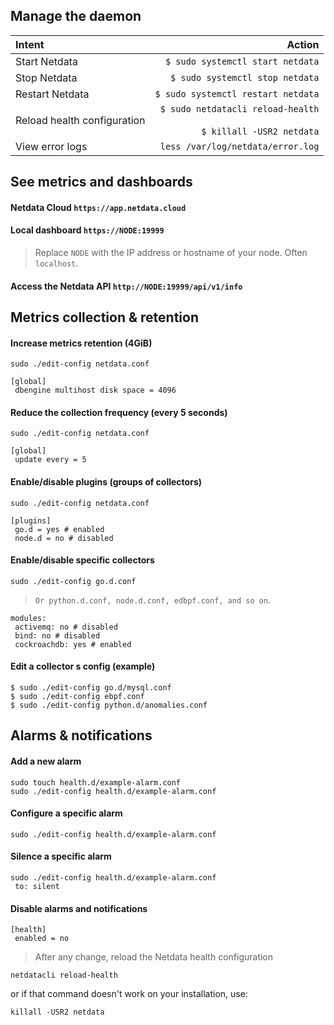 ## Manage the daemon

| Intent                      |                                                                Action |
|:----------------------------|----------------------------------------------------------------------:|
| Start Netdata               |                                      `$ sudo systemctl start netdata` |
| Stop Netdata                |                                       `$ sudo systemctl stop netdata` |
| Restart Netdata             |                                    `$ sudo systemctl restart netdata` |
| Reload health configuration | `$ sudo netdatacli reload-health` <br></br> `$ killall -USR2 netdata` |
| View error logs             |                                     `less /var/log/netdata/error.log` |

## See metrics and dashboards

#### Netdata Cloud `https://app.netdata.cloud`

#### Local dashboard `https://NODE:19999`

> Replace `NODE` with the IP address or hostname of your node. Often `localhost`.

#### Access the Netdata API `http://NODE:19999/api/v1/info`

## Metrics collection & retention

#### Increase metrics retention (4GiB)

```
sudo ./edit-config netdata.conf
```

```
[global]
 dbengine multihost disk space = 4096
```

#### Reduce the collection frequency (every 5 seconds)

```
sudo ./edit-config netdata.conf
```

```
[global]
 update every = 5
```

#### Enable/disable plugins (groups of collectors)

```
sudo ./edit-config netdata.conf
```

```
[plugins]
 go.d = yes # enabled
 node.d = no # disabled
```

#### Enable/disable specific collectors

```
sudo ./edit-config go.d.conf
```

> `Or python.d.conf, node.d.conf, edbpf.conf, and so on`.

```
modules:
 activemq: no # disabled
 bind: no # disabled
 cockroachdb: yes # enabled
 ```

#### Edit a collector s config (example)

```
$ sudo ./edit-config go.d/mysql.conf
$ sudo ./edit-config ebpf.conf
$ sudo ./edit-config python.d/anomalies.conf
```

## Alarms & notifications

#### Add a new alarm

```
sudo touch health.d/example-alarm.conf
sudo ./edit-config health.d/example-alarm.conf
```

#### Configure a specific alarm

```
sudo ./edit-config health.d/example-alarm.conf
```

#### Silence a specific alarm

```
sudo ./edit-config health.d/example-alarm.conf
 to: silent
```

#### Disable alarms and notifications

```
[health]
 enabled = no
```

> After any change, reload the Netdata health configuration

```
netdatacli reload-health
```

or if that command doesn't work on your installation, use:

```
killall -USR2 netdata
```